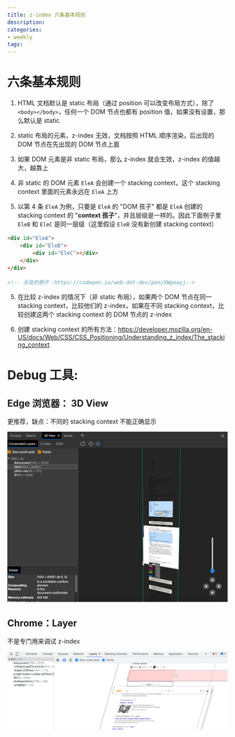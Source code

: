 ```yaml
---
title: z-index 六条基本规则
description:
categories:
- weekly
tags:
---
```


# 六条基本规则

1. HTML 文档默认是 static 布局（通过 position 可以改变布局方式），除了 `<body></body>`，任何一个 DOM 节点也都有 position 值，如果没有设置，那么默认是 static

2. static 布局的元素，z-index 无效，文档按照 HTML 顺序渲染，后出现的 DOM 节点在先出现的 DOM 节点上面

3. 如果 DOM 元素是非 static 布局，那么 z-index 就会生效，z-index 的值越大，越靠上

4. 非 static 的 DOM 元素 `EleA` 会创建一个 stacking context，这个 stacking context 里面的元素永远在 `EleA` 上方

5. 以第 4 条 `EleA` 为例，只要是 `EleA` 的 "DOM 孩子" 都是 `EleA` 创建的 stacking context 的 "**context 孩子**"，并且层级是一样的。因此下面例子里 `EleB` 和 `EleC` 是同一层级（这里假设 `EleB` 没有新创建 stacking context）

```html
<div id="EleA">
    <div id="EleB">
        <div id="EleC"></div>
    </div>
</div>

<!-- 涉及的例子：https://codepen.io/web-dot-dev/pen/XWpeayj-->
```

5. 在比较 z-index 的情况下（非 static 布局），如果两个 DOM 节点在同一 stacking context，比较他们的 z-index，如果在不同 stacking context，比较创建这两个 stacking context 的 DOM 节点的 z-index

6. 创建 stacking context 的所有方法：https://developer.mozilla.org/en-US/docs/Web/CSS/CSS_Positioning/Understanding_z_index/The_stacking_context


# Debug 工具:

## Edge 浏览器： 3D View

更推荐，缺点：不同的 stacking context 不能正确显示

![](https://raw.githubusercontent.com/thorseraq/picb/main/imgs/20230205233125.png)

## Chrome：Layer

不是专门用来调试 z-index

![](https://raw.githubusercontent.com/thorseraq/picb/main/imgs/20230205233322.png)